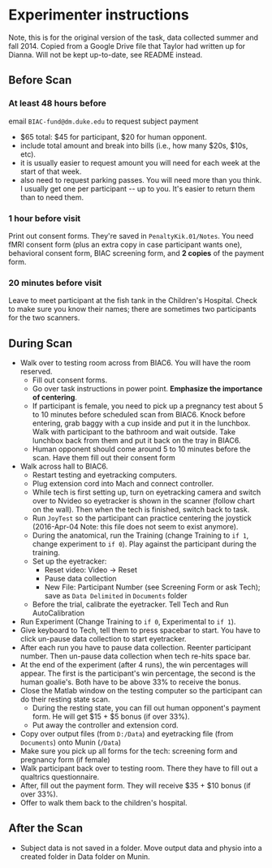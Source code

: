 # Experimenter instructions

Note, this is for the original version of the task, data collected
summer and fall 2014. Copied from a Google Drive file that Taylor had
written up for Dianna. Will not be kept up-to-date, see README
instead.

## Before Scan

### At least 48 hours before

email `BIAC-fund@dm.duke.edu` to request subject payment
- \$65 total: \$45 for participant, \$20 for human opponent.
- include total amount and break into bills (i.e., how many \$20s,
  \$10s, etc).
- it is usually easier to request amount you will need for each week
  at the start of that week.
- also need to request parking passes. You will need more than you
  think. I usually get one per participant -- up to you. It's easier
  to return them than to need them.

### 1 hour before visit

Print out consent forms. They're saved in `PenaltyKik.01/Notes`. You
need fMRI consent form (plus an extra copy in case participant wants
one), behavioral consent form, BIAC screening form, and **2 copies**
of the payment form.

### 20 minutes before visit

Leave to meet participant at the fish tank in the Children's
Hospital. Check to make sure you know their names; there are sometimes
two participants for the two scanners.

## During Scan

- Walk over to testing room across from BIAC6. You will have the room
  reserved.
    - Fill out consent forms.
    - Go over task instructions in power point. **Emphasize the
      importance of centering**.
    - If participant is female, you need to pick up a pregnancy test
      about 5 to 10 minutes before scheduled scan from BIAC6. Knock
      before entering, grab baggy with a cup inside and put it in the
      lunchbox. Walk with participant to the bathroom and wait
      outside. Take lunchbox back from them and put it back on the
      tray in BIAC6.
    - Human opponent should come around 5 to 10 minutes before the
      scan. Have them fill out their consent form
- Walk across hall to BIAC6.
    - Restart testing and eyetracking computers.
    - Plug extension cord into Mach and connect controller.
    - While tech is first setting up, turn on eyetracking camera and
      switch over to Nvideo so eyetracker is shown in the scanner
      (follow chart on the wall). Then when the tech is finished,
      switch back to task.
    - Run `JoyTest` so the participant can practice centering the
      joystick (2016-Apr-04 Note: this file does not seem to exist
      anymore).
    - During the anatomical, run the Training (change Training to `if
      1`, change experiment to `if 0`). Play against the participant
      during the training.
    - Set up the eyetracker:
        - Reset video: Video -> Reset
        - Pause data collection
        - New File: Participant Number (see Screening Form or ask
          Tech); save as `Data Delimited` in `Documents` folder
    - Before the trial, calibrate the eyetracker. Tell Tech and Run
      AutoCalibration
- Run Experiment (Change Training to `if 0`, Experimental to `if 1`).
- Give keyboard to Tech, tell them to press spacebar to start. You
  have to click un-pause data collection to start eyetracker.
- After each run you have to pause data collection. Reenter
  participant number. Then un-pause data collection when tech re-hits
  space bar.
- At the end of the experiment (after 4 runs), the win percentages
  will appear. The first is the participant's win percentage, the
  second is the human goalie's. Both have to be above 33% to receive
  the bonus.
- Close the Matlab window on the testing computer so the participant
  can do their resting state scan.
    - During the resting state, you can fill out human opponent's
      payment form. He will get \$15 + \$5 bonus (if over 33%).
    - Put away the controller and extension cord.
- Copy over output files (from `D:/Data`) and eyetracking file (from
  `Documents`) onto Munin (`/Data`)
- Make sure you pick up all forms for the tech: screening form and
  pregnancy form (if female)
- Walk participant back over to testing room. There they have to fill
  out a qualtrics questionnaire.
- After, fill out the payment form. They will receive \$35 + \$10
  bonus (if over 33%).
- Offer to walk them back to the children's hospital.

## After the Scan
- Subject data is not saved in a folder. Move output data and physio
  into a created folder in Data folder on Munin.
